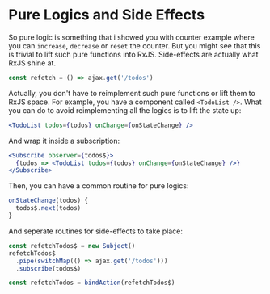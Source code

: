 # Pure Logics and Side Effects

So pure logic is something that i showed you with counter example where you can `increase`, `decrease` or `reset` the counter. But you might see that this is trivial to lift such pure functions into RxJS. Side-effects are actually what RxJS shine at.

```jsx
const refetch = () => ajax.get('/todos')
```

Actually, you don't have to reimplement such pure functions or lift them to RxJS space. For example, you have a component called `<TodoList />`. What you can do to avoid reimplementing all the logics is to lift the state up:

```jsx
<TodoList todos={todos} onChange={onStateChange} />
```

And wrap it inside a subscription:

```jsx
<Subscribe observer={todos$}>
  {todos => <TodoList todos={todos} onChange={onStateChange} />}
</Subscribe>
```

Then, you can have a common routine for pure logics:

```jsx
onStateChange(todos) {
  todos$.next(todos)
}
```

And seperate routines for side-effects to take place:

```jsx
const refetchTodos$ = new Subject()
refetchTodos$
  .pipe(switchMap(() => ajax.get('/todos')))
  .subscribe(todos$)

const refetchTodos = bindAction(refetchTodos$)
```
